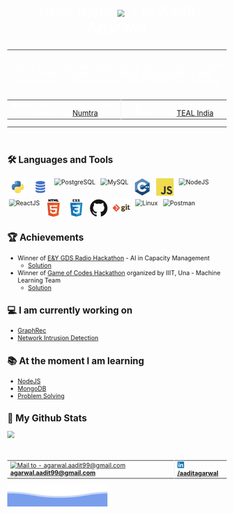 <style>
.center {
  text-align: center;
  color:#fff;
  font-size:2.4em;
  line-height: 110%;
}
.mid {
  text-align: center;
  color:#fff;
  font-size:1.0em;
  line-height: 110%;
}

.table {
  text-align: center;
  color:#fff;
  font-size:0.8em;
  line-height: 110%;
}
</style>

<div class="center">
<span > Hello there <img src="https://media.giphy.com/media/hvRJCLFzcasrR4ia7z/giphy.gif" width="25px">, I'm <b>Aadit Agarwal</b></span>
</div>

</br>
<hr>
</br>

<div class="mid">
<span style="font-size:1.4em; text-align:center" >
I am a pre-final year Information Technology student focused on learning backend development and broadening my knowledge about Machine Learning
</span>
</div>

</br>

<table class="table" align="center" style="font-size:1.2em;">
  <tr>
    <td style="border-right: 1px solid #eeeeef;"> 🐦 Software Engineer Summer Intern'21 at <a href="https://numtra.com/">Numtra</a></td>
    <td > 🌟 Data Science Winter Intern'20 at <a href="https://summerofcode.withgoogle.com/projects/#5941691627864064">TEAL India</a></td>
  </tr>
</table>

<hr>
</br>

## 🛠 Languages and Tools

<p>
  <img src="https://raw.githubusercontent.com/github/explore/80688e429a7d4ef2fca1e82350fe8e3517d3494d/topics/python/python.png" alt="Python" height="40" style="vertical-align:top; margin:4px">
  <img src="https://raw.githubusercontent.com/github/explore/80688e429a7d4ef2fca1e82350fe8e3517d3494d/topics/sql/sql.png" alt="SQL" height="40" style="vertical-align:top; margin:4px">
  <img src="https://www.postgresql.org/media/img/about/press/elephant.png" alt="PostgreSQL" height="40" style="vertical-align:top; margin:4px">
  <img src="https://d1.awsstatic.com/asset-repository/products/amazon-rds/1024px-MySQL.ff87215b43fd7292af172e2a5d9b844217262571.png" alt="MySQL" height="40" style="vertical-align:top; margin:4px">
  <img src="https://raw.githubusercontent.com/github/explore/80688e429a7d4ef2fca1e82350fe8e3517d3494d/topics/cpp/cpp.png" alt="Cpp" height="40" style="vertical-align:top; margin:4px">
  <img src="https://raw.githubusercontent.com/github/explore/80688e429a7d4ef2fca1e82350fe8e3517d3494d/topics/javascript/javascript.png" alt="JavaScript" height="40" style="vertical-align:top; margin:4px">
  <img src="https://icon2.cleanpng.com/20180425/xeq/kisspng-node-js-javascript-web-application-express-js-comp-5ae0f84de7b809.1939946215246930699491.jpg" alt="NodeJS" height="40" style="vertical-align:top; margin:4px">
  <img src="https://www.pngitem.com/pimgs/m/664-6644509_icon-react-js-logo-hd-png-download.png" alt="ReactJS" height="40" style="vertical-align:top; margin:4px">
  <img src="https://raw.githubusercontent.com/github/explore/80688e429a7d4ef2fca1e82350fe8e3517d3494d/topics/html/html.png" alt="Html" height="40" style="vertical-align:top; margin:4px">
  <img src="https://raw.githubusercontent.com/github/explore/80688e429a7d4ef2fca1e82350fe8e3517d3494d/topics/css/css.png" alt="Css" height="40" style="vertical-align:top; margin:4px">
  <img src="https://raw.githubusercontent.com/github/explore/78df643247d429f6cc873026c0622819ad797942/topics/github/github.png" alt="Github" height="40" style="vertical-align:top; margin:4px">
  <img src="https://raw.githubusercontent.com/github/explore/80688e429a7d4ef2fca1e82350fe8e3517d3494d/topics/git/git.png" alt="Git" height="40" style="vertical-align:top; margin:4px">
  <img src="https://assets.stickpng.com/images/58480e82cef1014c0b5e4927.png" alt="Linux" height="40" style="vertical-align:top; margin:4px">
  <img src="https://res.cloudinary.com/postman/image/upload/t_team_logo/v1629869194/team/2893aede23f01bfcbd2319326bc96a6ed0524eba759745ed6d73405a3a8b67a8" alt="Postman" height="40" style="vertical-align:top; margin:4px">

## 🏆 Achievements
- Winner of  [E&Y GDS Radio Hackathon](https://www.credit-suisse.com/pwp/hr/en/codingchallenge/#/) - AI in Capacity Management
  - [Solution](https://github.com/aaditagarwal/Fitment-Predictor)
- Winner of [Game of Codes Hackathon](https://p.lodz.pl/arch/pl/studenci-pl-zaprojektowali-mobilne-aplikacje) organized by IIIT, Una - Machine Learning Team
  - [Solution](https://github.com/aaditagarwal/ActiveNet)

## 💻 I am currently working on

- [GraphRec](https://github.com/aaditagarwal/Graphrec)
- [Network Intrusion Detection](https://github.com/aaditagarwal/NetIntruder)

## 📚 At the moment I am learning
- [NodeJS](https://nodejs.org/en/)
- [MongoDB](https://www.mongodb.com/)
- [Problem Solving](https://practice.geeksforgeeks.org/courses/dsa-self-paced)

## 🏅 My Github Stats

<div>

 <img src="https://github-readme-stats.vercel.app/api?username=aaditagarwal&count_private=true&show_icons=true&theme=prussian">
 

 <!-- <img  src="https://github-readme-stats.vercel.app/api/top-langs/?username=aaditagarwal&count_private=true&show_icons=true&theme=prussian"> -->

</div>
</br>
</br>
<table align="center">
  <tr>
    <td style="border-right: 1px solid #eeeeef;"><a href="agarwal.aadit99@gmail.com"><img alt="Mail to - agarwal.aadit99@gmail.com" title="Mail to - agarwal.aadit99@gmail.com" height="15" width="15" src="https://toppng.com/uploads/preview/mail-logo-gmail-logo-2018-11562993752ysgnopnnhx.png"> <b> agarwal.aadit99@gmail.com</b></a></td>
    <td ><a href="https://linkedin.com/in/aaditagarwal"><img alt="LinkedIn - /aaditagarwal" title="LinkedIn - /aaditagarwal" height="15" width="15" src="assets/linkedin.svg"><b> /aaditagarwal</b></a></td>
  </tr>
</table>


![Aadit Agarwal](./assets/bottom_header.svg)
